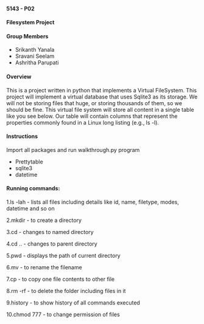 #### 5143 - P02
#### Filesystem Project
#### Group Members
- Srikanth Yanala
- Sravani Seelam
- Ashritha Parupati

#### Overview
This is a project written in python that implements a Virtual FileSystem. This project will implement a virtual database that uses Sqlite3 as its storage. We will not be storing files that huge, or storing thousands of them, so we should be fine. This virtual file system will store all content in a single table like you see below. Our table will contain columns that represent the properties commonly found in a Linux long listing (e.g., ls -l).

#### Instructions

Import all packages and run walkthrough.py program

- Prettytable
- sqlite3
- datetime

#### Running commands:
1.ls -lah - lists all files including details like id, name, filetype, modes, datetime and so on

2.mkdir - to create a directory

3.cd - changes to named directory

4.cd .. - changes to parent directory

5.pwd - displays the path of current directory

6.mv - to rename the filename

7.cp - to copy one file contents to other file

8.rm -rf - to delete the folder including files in it

9.history - to show history of all commands executed

10.chmod 777 - to change permission of files

